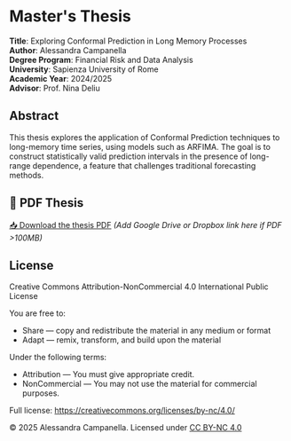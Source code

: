 # Master's Thesis

**Title**: Exploring Conformal Prediction in Long Memory Processes  
**Author**: Alessandra Campanella  
**Degree Program**: Financial Risk and Data Analysis  
**University**: Sapienza University of Rome  
**Academic Year**: 2024/2025  
**Advisor**: Prof. Nina Deliu  

## Abstract

This thesis explores the application of Conformal Prediction techniques to long-memory time series, using models such as ARFIMA. The goal is to construct statistically valid prediction intervals in the presence of long-range dependence, a feature that challenges traditional forecasting methods.

## 📄 PDF Thesis

[📥 Download the thesis PDF](#) *(Add Google Drive or Dropbox link here if PDF >100MB)*

## License
Creative Commons Attribution-NonCommercial 4.0 International Public License

You are free to:
- Share — copy and redistribute the material in any medium or format
- Adapt — remix, transform, and build upon the material

Under the following terms:
- Attribution — You must give appropriate credit.
- NonCommercial — You may not use the material for commercial purposes.

Full license: https://creativecommons.org/licenses/by-nc/4.0/

© 2025 Alessandra Campanella. Licensed under [CC BY-NC 4.0](https://creativecommons.org/licenses/by-nc/4.0/)
